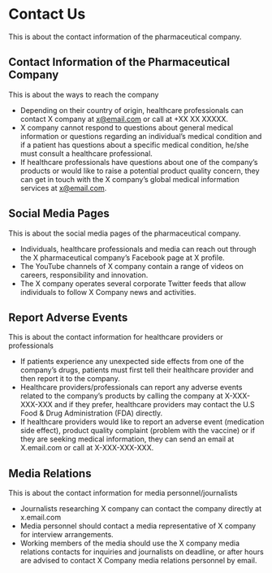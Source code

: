 # Contact Us

This is about the contact information of the pharmaceutical company.

## Contact Information of the Pharmaceutical Company

This is about the ways to reach the company

- Depending on their country of origin, healthcare professionals can contact X company at x@email.com or call at +XX XX XXXXX.
- X company cannot respond to questions about general medical information or questions regarding an individual’s medical condition and if a patient has questions about a specific medical condition, he/she must consult a healthcare professional.
- If healthcare professionals have questions about one of the company’s products or would like to raise a potential product quality concern, they can get in touch with the X company’s global medical information services at x@email.com.

## Social Media Pages

This is about the social media pages of the pharmaceutical company.

- Individuals, healthcare professionals and media can reach out through the X pharmaceutical company’s Facebook page at X profile.
- The YouTube channels of X company contain a range of videos on careers, responsibility and innovation.
- The X company operates several corporate Twitter feeds that allow individuals to follow X Company news and activities.

## Report Adverse Events

This is about the contact information for healthcare providers or professionals

- If patients experience any unexpected side effects from one of the company’s drugs, patients must first tell their healthcare provider and then report it to the company.
- Healthcare providers/professionals can report any adverse events related to the company’s products by calling the company at X-XXX-XXX-XXX and if they prefer, healthcare providers may contact the U.S Food & Drug Administration (FDA) directly.
- If healthcare providers would like to report an adverse event (medication side effect), product quality complaint (problem with the vaccine) or if they are seeking medical information, they can send an email at X.email.com or call at X-XXX-XXX-XXX.

## Media Relations

This is about the contact information for media personnel/journalists

- Journalists researching X company can contact the company directly at x.email.com
- Media personnel should contact a media representative of X company for interview arrangements.
- Working members of the media should use the X company media relations contacts for inquiries and journalists on deadline, or after hours are advised to contact X Company media relations personnel by email.